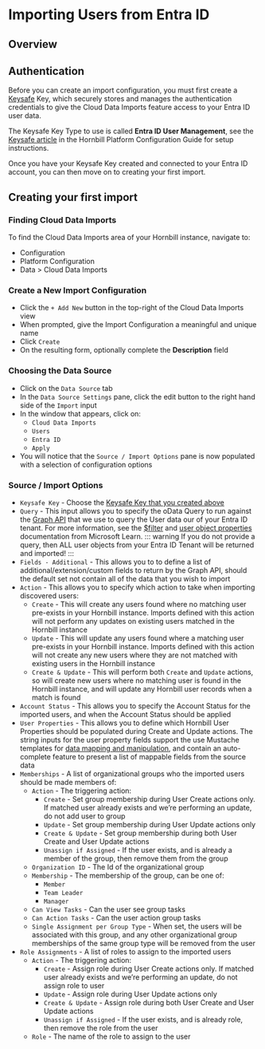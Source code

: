 # Importing Users from Entra ID

## Overview

## Authentication

Before you can create an import configuration, you must first create a [Keysafe](/esp-fundamentals/security/keysafe) Key, which securely stores and manages the authentication credentials to give the Cloud Data Imports feature access to your Entra ID user data.

The Keysafe Key Type to use is called **Entra ID User Management**, see the [Keysafe article](/esp-config/security/keysafe) in the Hornbill Platform Configuration Guide for setup instructions.

Once you have your Keysafe Key created and connected to your Entra ID account, you can then move on to creating your first import.

## Creating your first import

### Finding Cloud Data Imports

To find the Cloud Data Imports area of your Hornbill instance, navigate to:

- Configuration
- Platform Configuration
- Data > Cloud Data Imports

### Create a New Import Configuration

- Click the `+ Add New` button in the top-right of the Cloud Data Imports view
- When prompted, give the Import Configuration a meaningful and unique name
- Click `Create`
- On the resulting form, optionally complete the **Description** field

### Choosing the Data Source

- Click on the `Data Source` tab
- In the `Data Source Settings` pane, click the edit button to the right hand side of the `Import` input
- In the window that appears, click on:
    - `Cloud Data Imports`
    - `Users`
    - `Entra ID`
    - `Apply`
- You will notice that the `Source / Import Options` pane is now populated with a selection of configuration options

### Source / Import Options

- `Keysafe Key` - Choose the [Keysafe Key that you created above](#authentication)
- `Query` - This input allows you to specify the oData Query to run against the [Graph API](https://learn.microsoft.com/en-us/graph/api/user-list?view=graph-rest-1.0&tabs=http) that we use to query the User data our of your Entra ID tenant. For more information, see the [$filter](https://learn.microsoft.com/en-us/graph/filter-query-parameter?tabs=http) and [user object properties](https://learn.microsoft.com/en-us/graph/api/resources/user?view=graph-rest-1.0#properties) documentation from Microsoft Learn.
::: warning
If you do not provide a query, then ALL user objects from your Entra ID Tenant will be returned and imported!
:::
- `Fields - Additional` - This allows you to to define a list of additional/extension/custom fields to return by the Graph API, should the default set not contain all of the data that you wish to import
- `Action` - This allows you to specify which action to take when importing discovered users:
    - `Create` - This will create any users found where no matching user pre-exists in your Hornbill instance. Imports defined with this action will not perform any updates on existing users matched in the Hornbill instance
    - `Update`  - This will update any users found where a matching user pre-exists in your Hornbill instance. Imports defined with this action will not create any new users where they are not matched with existing users in the Hornbill instance
    - `Create & Update` - This will perform both `Create` and `Update` actions, so will create new users where no matching user is found in the Hornbill instance, and will update any Hornbill user records when a match is found
- `Account Status` - This allows you to specify the Account Status for the imported users, and when the Account Status should be applied
- `User Properties` - This allows you to define which Hornbill User Properties should be populated during Create and Update actions. The string inputs for the user property fields support the use Mustache templates for [data mapping and manipulation](/data-imports-guide/cloud-users/data-mapping), and contain an auto-complete feature to present a list of mappable fields from the source data
- `Memberships` - A list of organizational groups who the imported users should be made members of:
    - `Action` - The triggering action:
        - `Create` - Set group membership during User Create actions only. If matched user already exists and we’re performing an update, do not add user to group
        - `Update` - Set group membership during User Update actions only
        - `Create & Update` - Set group membership during both User Create and User Update actions
        - `Unassign if Assigned` - If the user exists, and is already a member of the group, then remove them from the group
    - `Organization ID` - The Id of the organizational group
    - `Membership` - The membership of the group, can be one of:
        - `Member`
        - `Team Leader`
        - `Manager`
    - `Can View Tasks` - Can the user see group tasks
    - `Can Action Tasks` - Can the user action group tasks
    - `Single Assignment per Group Type` - When set, the users will be associated with this group, and any other organizational group memberships of the same group type will be removed from the user
- `Role Assignments` - A list of roles to assign to the imported users
    - `Action` - The triggering action:
        - `Create` - Assign role during User Create actions only. If matched user already exists and we’re performing an update, do not assign role to user
        - `Update` - Assign role during User Update actions only
        - `Create & Update` - Assign role during both User Create and User Update actions
        - `Unassign if Assigned` - If the user exists, and is already role, then remove the role from the user
    - `Role` - The name of the role to assign to the user